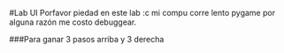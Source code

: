 #Lab UI
Porfavor piedad en este lab :c mi compu corre lento pygame por alguna razón me costo debuggear.

###Para ganar 3 pasos arriba y 3 derecha